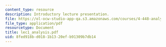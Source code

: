```yaml
---
content_type: resource
description: Introductory lecture presentation.
file: https://ol-ocw-studio-app-qa.s3.amazonaws.com/courses/4-448-analysis-of-historic-structures-fall-2004/8fed918bd0181b1320efb91309b7db14_lec1_analysis.pdf
file_type: application/pdf
resourcetype: Document
title: lec1_analysis.pdf
uid: 8fed918b-d018-1b13-20ef-b91309b7db14
---
```

